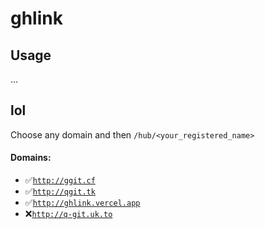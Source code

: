 # ghlink
## Usage
...
## lol
Choose any domain and then `/hub/<your_registered_name>`
#### Domains:
* ✅[`http://ggit.cf`](http://ggit.cf)
* ✅[`http://qgit.tk`](http://qgit.tk)
* ✅[`http://ghlink.vercel.app`](http://ghlink.vercel.app)
* ❌[`http://q-git.uk.to`](http://q-git.uk.to)
